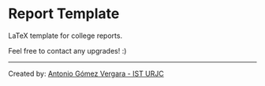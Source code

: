 # Report Template

LaTeX template for college reports.

Feel free to contact any upgrades! :)

***
Created by: [Antonio Gómez Vergara - IST URJC](https://www.linkedin.com/in/antoniogvergara "My LinkedIn :)")

